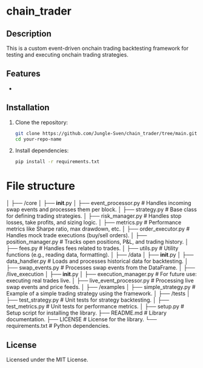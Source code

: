 # chain_trader

## Description
This is a custom event-driven onchain trading backtesting framework for testing and executing onchain trading strategies.

## Features
- 

## Installation
1. Clone the repository:
    ```bash
    git clone https://github.com/Jungle-Sven/chain_trader/tree/main.git
    cd your-repo-name
    ```
2. Install dependencies:
    ```bash
    pip install -r requirements.txt
    ```
# File structure
│
├── /core
│   ├── __init__.py
│   ├── event_processor.py        # Handles incoming swap events and processes them per block.
│   ├── strategy.py               # Base class for defining trading strategies.
│   ├── risk_manager.py           # Handles stop losses, take profits, and sizing logic.
│   ├── metrics.py                # Performance metrics like Sharpe ratio, max drawdown, etc.
│   ├── order_executor.py         # Handles mock trade executions (buy/sell orders).
│   ├── position_manager.py       # Tracks open positions, P&L, and trading history.
│   ├── fees.py                   # Handles fees related to trades.
│   ├── utils.py                  # Utility functions (e.g., reading data, formatting).
│
├── /data
│   ├── __init__.py
│   ├── data_handler.py           # Loads and processes historical data for backtesting.
│   ├── swap_events.py            # Processes swap events from the DataFrame.
│
├── /live_execution
│   ├── __init__.py
│   ├── execution_manager.py      # For future use: executing real trades live.
│   ├── live_event_processor.py   # Processing live swap events and price feeds.
│
├── /examples
│   ├── simple_strategy.py        # Example of a simple trading strategy using the framework.
│
├── /tests
│   ├── test_strategy.py          # Unit tests for strategy backtesting.
│   ├── test_metrics.py           # Unit tests for performance metrics.
│
├── setup.py                      # Setup script for installing the library.
├── README.md                     # Library documentation.
├── LICENSE                       # License for the library.
└── requirements.txt              # Python dependencies.


## License
Licensed under the MIT License.
